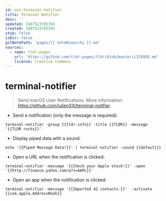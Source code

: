 ```yaml
---
id: osx.terminal-notifier
title: Terminal Notifier
desc: ''
updated: 1687523785393
created: 1687523785393
stub: false
isDir: false
gitNotePath: 'pages/{{ noteHiearchy }}.md'
sources:
  - name: tldr-pages
    url: 'https://github.com/tldr-pages/tldr/blob/master/LICENSE.md'
    license: Creative Commons
---
```

# terminal-notifier

> Send macOS User Notifications.
> More information: <https://github.com/julienXX/terminal-notifier>.

- Send a notification (only the message is required):

`terminal-notifier -group {{tldr-info}} -title {{TLDR}} -message '{{TLDR rocks}}'`

- Display piped data with a sound:

`echo '{{Piped Message Data!}}' | terminal-notifier -sound {{default}}`

- Open a URL when the notification is clicked:

`terminal-notifier -message '{{Check your Apple stock!}}' -open '{{http://finance.yahoo.com/q?s=AAPL}}'`

- Open an app when the notification is clicked:

`terminal-notifier -message '{{Imported 42 contacts.}}'  -activate {{com.apple.AddressBook}}`

